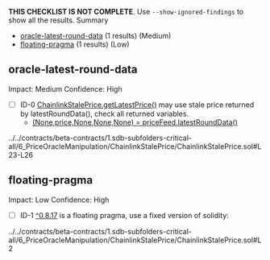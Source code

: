 **THIS CHECKLIST IS NOT COMPLETE**. Use `--show-ignored-findings` to show all the results.
Summary
 - [oracle-latest-round-data](#oracle-latest-round-data) (1 results) (Medium)
 - [floating-pragma](#floating-pragma) (1 results) (Low)
## oracle-latest-round-data
Impact: Medium
Confidence: High
 - [ ] ID-0
[ChainlinkStalePrice.getLatestPrice()](../../contracts/beta-contracts/1.sdb-subfolders-critical-all/6_PriceOracleManipulation/ChainlinkStalePrice/ChainlinkStalePrice.sol#L23-L26) may use stale price returned by latestRoundData(), check all returned variables.
	- [(None,price,None,None,None) = priceFeed.latestRoundData()](../../contracts/beta-contracts/1.sdb-subfolders-critical-all/6_PriceOracleManipulation/ChainlinkStalePrice/ChainlinkStalePrice.sol#L24)

../../contracts/beta-contracts/1.sdb-subfolders-critical-all/6_PriceOracleManipulation/ChainlinkStalePrice/ChainlinkStalePrice.sol#L23-L26


## floating-pragma
Impact: Low
Confidence: High
 - [ ] ID-1
[^0.8.17](../../contracts/beta-contracts/1.sdb-subfolders-critical-all/6_PriceOracleManipulation/ChainlinkStalePrice/ChainlinkStalePrice.sol#L2) is a floating pragma, use a fixed version of solidity:

../../contracts/beta-contracts/1.sdb-subfolders-critical-all/6_PriceOracleManipulation/ChainlinkStalePrice/ChainlinkStalePrice.sol#L2


